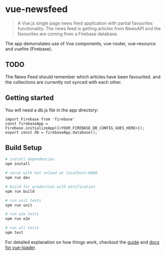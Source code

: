 # vue-newsfeed

> A Vue.js single page news feed application with partial favourites functionality. The news feed is getting articles from NewsAPI and the favourites are coming from a Firebase database.

The app demonstates use of Vue components, vue-router, vue-resource and vuefire (Firebase).

## TODO
The News Feed should remember which articles have been favourited.
and the collections are currently not synced with each other.

## Getting started
You will need a db.js file in the app directory:

````
import Firebase from 'firebase'
const firebaseApp = Firebase.initializeApp({<YOUR_FIREBASE_DB_CONFIG_GOES_HERE>});
export const db = firebaseApp.database();
````

## Build Setup

``` bash
# install dependencies
npm install

# serve with hot reload at localhost:8080
npm run dev

# build for production with minification
npm run build

# run unit tests
npm run unit

# run e2e tests
npm run e2e

# run all tests
npm test
```

For detailed explanation on how things work, checkout the [guide](http://vuejs-templates.github.io/webpack/) and [docs for vue-loader](http://vuejs.github.io/vue-loader).
